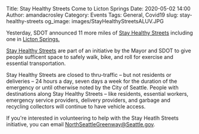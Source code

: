 Title: Stay Healthy Streets Come to Licton Springs
Date: 2020-05-02 14:00
Author: amandacrosley
Category: Events
Tags: General, Covid19
slug: stay-healthy-streets
og_image: images/StayHealthyStreetsALUV.JPG

Yesterday, SDOT announced 11 more miles of [Stay Healthy Streets](https://sdotblog.seattle.gov/2020/05/01/get-ready-11-more-miles-of-stay-healthy-streets-coming-your-way/) including one in [Licton Springs.](https://www.seattle.gov/Documents/Departments/SDOT/Greenways/NGW/StayHealthyStreets_AuroraLicton_Map.pdf)

[Stay Healthy Streets](https://sdotblog.seattle.gov/2020/04/16/announcing-stay-healthy-streets/) are part of an initiative by the Mayor and SDOT to give people sufficent space to safely walk, bike, and roll for exercise and essential transportation. 

Stay Healthy Streets are closed to thru-traffic – but not residents or deliveries – 24 hours a day, seven days a week for the duration of the emergency or until otherwise noted by the City of Seattle. People with destinations along Stay Healthy Streets – like residents, essential workers, emergency service providers, delivery providers, and garbage and recycling collectors will continue to have vehicle access.

If you're interested in volunteering to help with the Stay Heatlh Streets initiative, you can email NorthSeattleGreenway@Seattle.gov. 
